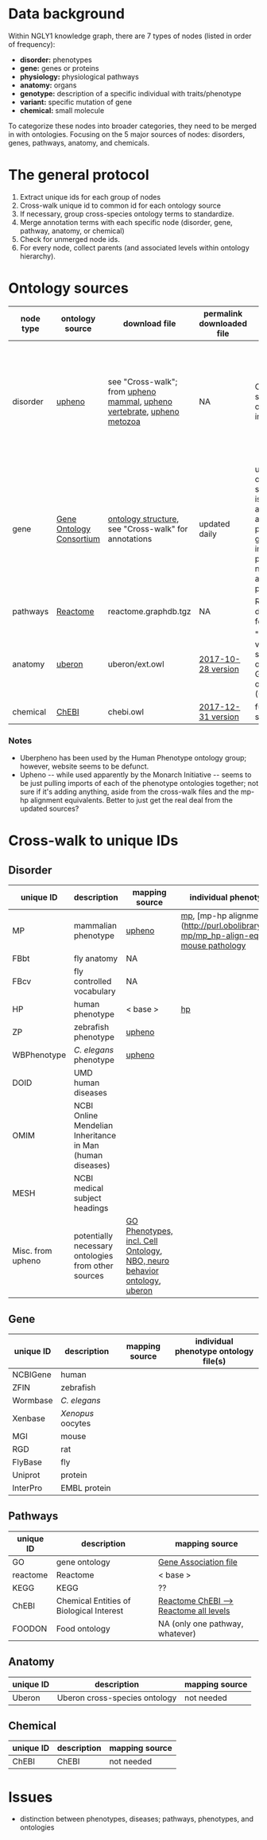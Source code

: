 # Data background
Within NGLY1 knowledge graph, there are 7 types of nodes (listed in order of frequency):
* **disorder:** phenotypes
* **gene:** genes or proteins
* **physiology:** physiological pathways
* **anatomy:** organs
* **genotype:** description of a specific individual with traits/phenotype
* **variant:** specific mutation of gene
* **chemical:** small molecule

To categorize these nodes into broader categories, they need to be merged in with ontologies. Focusing on the 5 major sources of nodes: disorders, genes, pathways, anatomy, and chemicals.

# The general protocol
1. Extract unique ids for each group of nodes
2. Cross-walk unique id to common id for each ontology source
3. If necessary, group cross-species ontology terms to standardize.
4. Merge annotation terms with each specific node (disorder, gene, pathway, anatomy, or chemical)
5. Check for unmerged node ids.
6. For every node, collect parents (and associated levels within ontology hierarchy).

# Ontology sources
| node type | ontology source | download file | permalink downloaded file | description | download date | common id |
| --------- | --------- | --------- | --------- | --------- | --------- | --------- |
| disorder | [upheno](https://github.com/obophenotype/upheno) | see "Cross-walk"; from [upheno mammal](https://github.com/obophenotype/upheno/blob/master/mammal.owl), [upheno vertebrate](https://github.com/obophenotype/upheno/blob/master/vertebrate.owl), [upheno metozoa](https://github.com/obophenotype/upheno/blob/master/metazoa.owl) | NA | Combined cross-species phenotype ontologies; incomplete | 2018-01-26 | `UniProtKB` (human), `RGD` (rat), `MGI:` (mouse), `FBgn` (fly), `ZDB-GENE-` (zebrafish), `NCBI_GP:` or `PAMGO_VMD:` (oocytes), `WBGene` (worm)|
| gene | [Gene Ontology Consortium]() | [ontology structure](http://purl.obolibrary.org/obo/go/go-basic.obo),  see "Cross-walk" for annotations | updated daily| using basic version of the GO; filtered such that the graph is guaranteed to be acyclic, and annotations can be propagated up the graph. The relations included are is_a, part_of, regulates, negatively_regulates and positively_regulates | 2018-01-26 | `GO:` gene ontology id |
| pathways | [Reactome](https://reactome.org/download-data) | reactome.graphdb.tgz | NA | Reactome graph database (neo4j format) | 2018-01-25 | Reactome `R-` id |
| anatomy | [uberon](http://uberon.github.io/downloads.html) | uberon/ext.owl | [2017-10-28 version](http://purl.obolibrary.org/obo/uberon/releases/2017-10-28)| "recommended version; imports subsets of other ontologies such as GO, and includes all of the cell ontology (CL)" | 2018-01-24 | `UBERON:` id |
| chemical | [ChEBI](ftp://ftp.ebi.ac.uk/pub/databases/chebi/ontology/) | chebi.owl | [2017-12-31 version](ftp://ftp.ebi.ac.uk/pub/databases/chebi/ontology/chebi.owl) | full ChEBI ontology set | 2018-01-25 | `ChEBI:` id |
### Notes
* Uberpheno has been used by the Human Phenotype ontology group; however, website seems to be defunct.
* Upheno -- while used apparently by the Monarch Initiative -- seems to be just pulling imports of each of the phenotype ontologies together; not sure if it's adding anything, aside from the cross-walk files and the mp-hp alignment equivalents. Better to just get the real deal from the updated sources?

# Cross-walk to unique IDs
## Disorder
| unique ID | description | mapping source | individual phenotype ontology file(s) |
| --------- | --------- | --------- | --------- |
| MP | mammalian phenotype | [upheno](https://github.com/obophenotype/upheno/blob/master/mappings/hp-to-mp-bestmatches.tsv) | [mp](http://purl.obolibrary.org/obo/mp.owl), [mp-hp alignment](http://purl.obolibrary.org/obo/upheno/hp-mp/mp_hp-align-equiv.owl, [mpath: mouse pathology](http://purl.obolibrary.org/obo/upheno/imports/mpath_phenotype.owl) |
| FBbt | fly anatomy | NA |
| FBcv | fly controlled vocabulary | NA |
| HP | human phenotype | < base >| [hp](http://purl.obolibrary.org/obo/hp.owl) |
| ZP | zebrafish phenotype | [upheno](https://github.com/obophenotype/upheno/blob/master/mappings/hp-to-zp-bestmatches.tsv) |
| WBPhenotype | *C. elegans* phenotype | [upheno](https://github.com/obophenotype/upheno/blob/master/mappings/hp-to-wbphenotype-bestmatches.tsv)
| DOID | UMD human diseases | |
| OMIM | NCBI Online Mendelian Inheritance in Man (human diseases) | |
| MESH | NCBI medical subject headings | |
| Misc. from upheno | potentially necessary ontologies from other sources | [GO Phenotypes, incl. Cell Ontology](http://purl.obolibrary.org/obo/upheno/imports/go_phenotype.owl), [NBO, neuro behavior ontology](http://purl.obolibrary.org/obo/upheno/imports/nbo_phenotype.owl), [uberon](http://purl.obolibrary.org/obo/upheno/imports/uberon_phenotype.owl) |

## Gene
| unique ID | description | mapping source | individual phenotype ontology file(s) |
| --------- | --------- | --------- | --------- |
| NCBIGene | human | |
| ZFIN | zebrafish ||
| Wormbase | *C. elegans* ||
| Xenbase | *Xenopus* oocytes ||
| MGI | mouse ||
| RGD | rat ||
| FlyBase | fly ||
| Uniprot | protein | |
| InterPro | EMBL protein | |

## Pathways
| unique ID | description | mapping source |
| --------- | --------- | --------- |
| GO | gene ontology |[Gene Association file](https://reactome.org/download/current/gene_association.reactome)|
| reactome | Reactome | < base > |
| KEGG | KEGG | ?? |
| ChEBI | Chemical Entities of Biological Interest | [Reactome ChEBI --> Reactome all levels](https://reactome.org/download/current/ChEBI2Reactome_All_Levels.txt)|
| FOODON | Food ontology| NA (only one pathway, whatever) |

## Anatomy
| unique ID | description | mapping source |
| --------- | --------- | --------- |
| Uberon | Uberon cross-species ontology | not needed |

## Chemical
| unique ID | description | mapping source |
| --------- | --------- | --------- |
| ChEBI | ChEBI | not needed |

# Issues
* distinction between phenotypes, diseases; pathways, phenotypes, and ontologies
